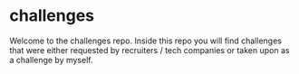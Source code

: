 # challenges
Welcome to the challenges repo. Inside this repo you will find challenges that were either requested by recruiters / tech companies or taken upon as a challenge by myself. 
